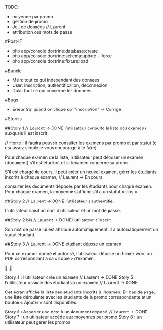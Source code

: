 TODO : 

- moyenne par promo  
- gestion de promo 
- Jeu de données // Laurent
- attribution des mots de passe

#Post-IT

- php app/console doctrine:database:create
- php app/console doctrine:schema:update --force
- php app/console doctrine:fixture:load

#Bundle
- Main: tout ce qui independant des donnees 
- User: inscription, authentification, deconnexion
- Data: tout ce qui concerne les donnees

#Bugs
- Erreur Sql quand on clique sur "inscription" -> Corrigé


#Stories


##Story 1 // Laurent -> DONE 
 l’utilisateur consulte la liste des examens auxquels il est inscrit

// Home : il faudra pouvoir consulter les examens par promo et par statut (c est assez simple je vous encourage à le faire)

Pour chaque examen de la liste, l’utilisateur peut déposer un examen (document) s’il est étudiant et
si l’examen concerne sa promo. 

S’il est chargé de cours, il peut créer un nouvel examen, gérer les
étudiants inscrits à chaque examen, // Laurent -> En cours

consulter les documents déposés par les étudiants pour chaque
examen. Pour chaque examen, la moyenne s’affiche s’il a un statut « clos ».


##Story 2 // Laurent -> DONE 
 l’utilisateur s’authentifie. 

L’utilisateur saisit un nom d’utilisateur et un mot de passe.

##Story 2 bis // Laurent -> DONE 
 l’utilisateur s’inscrit 

Son mot de passe lui est attribué automatiquement. Il a automatiquement un statut étudiant.

##Story 3  // Laurent -> DONE 
 étudiant dépose un examen 

Pour un examen donné et autorisé, l’utilisateur dépose un fichier word ou PDF correspondant à sa
« copie » d’examen.




Story 4 : l’utilisateur créé un examen // Laurent -> DONE 
Story 5 : l’utilisateur associe des étudiants à un examen // Laurent -> DONE 

Cet écran affiche la liste des étudiants inscrits à l’examen. En bas de page, une liste déroulante avec
les étudiants de la promo correspondante et un bouton « Ajouter » sont disponibles.

Story 6 : Associer une note à un document déposé. // Laurent -> DONE 
Story 7 : un utilisateur accède aux moyennes par promo 
Story 8 : un utilisateur peut gérer les promos

